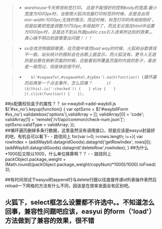 > + *warehouse今天修改标签打印。 总是不能很好的控制body的宽度.最小宽度为1000px时，当使用火狐浏览器打印标签的时候，总是会出现min-width:1000px;无效的情况，而这时候，标签打印的布局刚刚好 。但是如果把宽度调整为1750px;布局就炸了，而且无论我在html中设置为1000px时，总是达不到从外面public.css引入进来所达到的效果。。真心搞不明白到底哪里出问题！！！*

> + *sx在改货物跟踪哪里，往页面中填充bad way的时候，火狐和谷歌表现不一致。站长统计的图标会在谷歌上面显示。而火狐没有。更令人无语的是谷歌在刷新页面的时候，还能看到所覆盖页面的内容的影子，虽说是一晃而过，但是体验很不好。*

> + `	$('#sagawaTxt,#sagawaHtml,#jpEms').each(function() {`*循环遍历后再家一个点击事件，怎么回事？*
 `		if ($(this).is(':checked')) {`
    `	} else {`
	`	}`
`	}).click(function() {`
`	});`

##js配置校验盒子的属性？？ sx->waybill->add-waybill.js 
	$('#sx_no').keyup(function() {
		var optSxno =  $('#waybillForm #sx_no').validatebox('options'),validArray = [];
		validArray[0] = 'code';
		validArray[1] = 'remote[\'/v1/api/common/check-num.json\']';
	optSxno.validType = validArray;
	});  
##循环遍历删掉多条行数据，这里虽然没有调用接口，但是应该是easyui封装好的吧，有机会可以看下- - 路径同上
	for(var i=0; i<rows.length; i++){
		var rowIndex = $($addWaybill.datagridGoods).datagrid('getRowIndex', rows[i]);
		$($addWaybill.datagridGoods).datagrid('deleteRow',rowIndex);
	}
##为什么*1000后又除以1000，什么单位换算啊？？ - - 路径同上
	packObject.package_weight = (Math.round((packObject.package_weight/copyNum)*1000)/1000).toFixed(3);
	
##有时间测试下easyui的append行与delete行跟以往直接传递id列表操作表然后reload一下网格的方法有什么不同，因该是在效率发面会有区别吧。

## 火狐下，select框怎么设置都不许选中。。不知道怎么回事，兼容性问题吧应该，easyui 的form（'load'）方法做到了兼容的效果，很不错

		